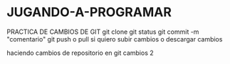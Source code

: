 # JUGANDO-A-PROGRAMAR
PRACTICA DE CAMBIOS DE GIT 
git clone
git status 
git commit -m "comentario"
git push o pull si quiero subir cambios o descargar cambios


haciendo cambios de repositorio en git  cambios 2